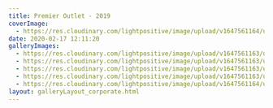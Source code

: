 ```yaml
---
title: Premier Outlet - 2019
coverImage:
  - https://res.cloudinary.com/lightpositive/image/upload/v1647561164/uploads/Premier%20Outlet%20-%202019/premier3.jpg
date: 2020-02-17 12:11:20
galleryImages: 
  - https://res.cloudinary.com/lightpositive/image/upload/v1647561163/uploads/Premier%20Outlet%20-%202019/premier2.jpg
  - https://res.cloudinary.com/lightpositive/image/upload/v1647561163/uploads/Premier%20Outlet%20-%202019/premier.jpg
  - https://res.cloudinary.com/lightpositive/image/upload/v1647561163/uploads/Premier%20Outlet%20-%202019/premier1.jpg
  - https://res.cloudinary.com/lightpositive/image/upload/v1647561163/uploads/Premier%20Outlet%20-%202019/premier4.jpg
  - https://res.cloudinary.com/lightpositive/image/upload/v1647561164/uploads/Premier%20Outlet%20-%202019/premier3.jpg
layout: galleryLayout_corporate.html
---
```


